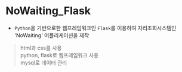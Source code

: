 # NoWaiting_Flask
* `Python`을 기반으로한 웹프레임워크인 `Flask`를 이용하여 자리조회시스템인 'NoWaiting' 어플리케이션을 제작   
> html과 css를 사용   
> python, flask로 웹프레임워크 사용   
> mysql로 데이터 관리
